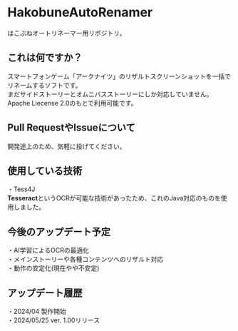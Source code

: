 # HakobuneAutoRenamer
はこぶねオートリネーマー用リポジトリ。

## これは何ですか？
スマートフォンゲーム「アークナイツ」のリザルトスクリーンショットを一括でリネームするソフトです。<br>
まだサイドストーリーとオムニバスストーリーにしか対応していません。<br>
Apache Liecense 2.0のもとで利用可能です。

## Pull RequestやIssueについて
開発途上のため、気軽に投げてください。

## 使用している技術
・Tess4J<br>
<b>Tesseract</b>というOCRが可能な技術があったため、これのJava対応のものを使用しました。

## 今後のアップデート予定
・AI学習によるOCRの最適化<br>
・メインストーリーや各種コンテンツへのリザルト対応<br>
・動作の安定化(現在やや不安定)

## アップデート履歴
・2024/04 製作開始<br>
・2024/05/25 ver. 1.00リリース